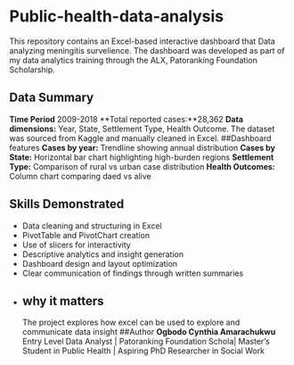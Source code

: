 # Public-health-data-analysis
This repository contains an Excel-based interactive dashboard that Data analyzing meningitis survelience.
The dashboard was developed as part of my data analytics training through the ALX, Patoranking Foundation Scholarship.
## Data Summary
**Time Period** 2009-2018
**Total reported cases:**28,362
**Data dimensions:** Year, State, Settlement Type, Health Outcome.
The dataset was sourced from Kaggle and manually cleaned in Excel.
##Dashboard features
**Cases by year:** Trendline showing annual distribution
**Cases by State:** Horizontal bar chart highlighting high-burden regions
**Settlement Type:** Comparison of rural vs urban case distribution
**Health Outcomes:** Column chart comparing daed vs alive
## Skills Demonstrated
- Data cleaning and structuring in Excel  
- PivotTable and PivotChart creation  
- Use of slicers for interactivity  
- Descriptive analytics and insight generation  
- Dashboard design and layout optimization  
- Clear communication of findings through written summaries
- ## why it matters
  The project explores how excel can be used to explore and communicate data insight
  ##Author
  **Ogbodo Cynthia Amarachukwu**
  Entry Level Data Analyst | Patoranking Foundation Schola| Master’s Student in Public Health | Aspiring PhD Researcher in Social Work 
  
